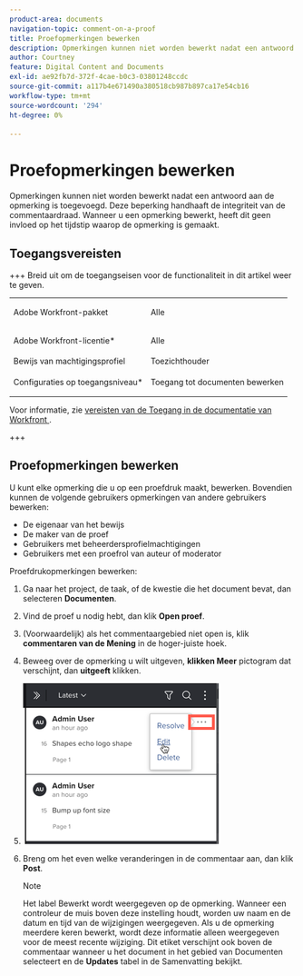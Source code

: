 ```yaml
---
product-area: documents
navigation-topic: comment-on-a-proof
title: Proefopmerkingen bewerken
description: Opmerkingen kunnen niet worden bewerkt nadat een antwoord aan de opmerking is toegevoegd. Deze beperking handhaaft de integriteit van de commentaardraad. Wanneer u een opmerking bewerkt, heeft dit geen invloed op het tijdstip waarop de opmerking is gemaakt.
author: Courtney
feature: Digital Content and Documents
exl-id: ae92fb7d-372f-4cae-b0c3-03801248ccdc
source-git-commit: a117b4e671490a380518cb987b897ca17e54cb16
workflow-type: tm+mt
source-wordcount: '294'
ht-degree: 0%

---
```


# Proefopmerkingen bewerken

Opmerkingen kunnen niet worden bewerkt nadat een antwoord aan de opmerking is toegevoegd. Deze beperking handhaaft de integriteit van de commentaardraad. Wanneer u een opmerking bewerkt, heeft dit geen invloed op het tijdstip waarop de opmerking is gemaakt.

## Toegangsvereisten

+++ Breid uit om de toegangseisen voor de functionaliteit in dit artikel weer te geven.

<table style="table-layout:auto"> 
 <col> 
 <col> 
 <tbody> 
  <tr> 
   <td role="rowheader">Adobe Workfront-pakket</td> 
   <td> <p>Alle</p> </td> 
  </tr> 
  <tr> 
   <td role="rowheader">Adobe Workfront-licentie*</td> 
   <td> <p>Alle</p> </td> 
  </tr> 
  <tr> 
   <td role="rowheader">Bewijs van machtigingsprofiel </td> 
   <td>Toezichthouder</td> 
  </tr> 
  <tr> 
   <td role="rowheader">Configuraties op toegangsniveau*</td> 
   <td> <p>Toegang tot documenten bewerken</p></td> 
  </tr> 
 </tbody> 
</table>

Voor informatie, zie [ vereisten van de Toegang in de documentatie van Workfront ](/help/quicksilver/administration-and-setup/add-users/access-levels-and-object-permissions/access-level-requirements-in-documentation.md).

+++

## Proefopmerkingen bewerken

U kunt elke opmerking die u op een proefdruk maakt, bewerken. Bovendien kunnen de volgende gebruikers opmerkingen van andere gebruikers bewerken:

* De eigenaar van het bewijs
* De maker van de proef
* Gebruikers met beheerdersprofielmachtigingen
* Gebruikers met een proefrol van auteur of moderator

Proefdrukopmerkingen bewerken:

1. Ga naar het project, de taak, of de kwestie die het document bevat, dan selecteren **Documenten**.
1. Vind de proef u nodig hebt, dan klik **Open proef**.

1. (Voorwaardelijk) als het commentaargebied niet open is, klik **commentaren van de Mening** in de hoger-juiste hoek.
1. Beweeg over de opmerking u wilt uitgeven, **klikken Meer** pictogram dat verschijnt, dan **uitgeeft** klikken.

1. ![ Edit_a_comment-More_icon.png ](assets/edit-a-comment-more-icon.png)

1. Breng om het even welke veranderingen in de commentaar aan, dan klik **Post**.

   >[!NOTE]
   >
   >Het label Bewerkt wordt weergegeven op de opmerking. Wanneer een controleur de muis boven deze instelling houdt, worden uw naam en de datum en tijd van de wijzigingen weergegeven. Als u de opmerking meerdere keren bewerkt, wordt deze informatie alleen weergegeven voor de meest recente wijziging. Dit etiket verschijnt ook boven de commentaar wanneer u het document in het gebied van Documenten selecteert en de **Updates** tabel in de Samenvatting bekijkt.
